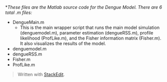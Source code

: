 
**These files are the Matlab source code for the Dengue Model. There are 6 total *.m files:**

- DengueMain.m
	- This is the main wrapper script that runs the main model simulation (denguemodel.m), parameter estimation (dengueRSS.m), profile likelihood (ProfLike.m), and the Fisher information matrix (Fisher.m). It also visualizes the results of the model. 	
- denguemodel.m
- dengueRSS.m
- Fisher.m
- ProfLike.m

> Written with [StackEdit](https://stackedit.io/).